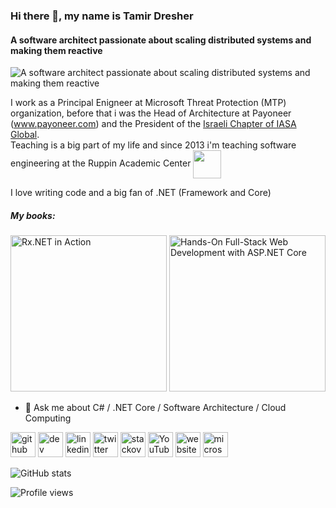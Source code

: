 ### Hi there 👋, my name is Tamir Dresher
#### A software architect passionate about scaling distributed systems and making them reactive 
![A software architect passionate about scaling distributed systems and making them reactive ](https://lrqxxq.am.files.1drv.com/y4mXVvaQphG-1hgJK_-PZztvUHGK-10qyOp2wqs2bK-XdtmBi7YvdXg_g2aXefy4TGIIncZxEMkHWStKXbHrEPGlWWBZcendSfsAY1-A0Oth6B3a6KNsOTuN0DLbJuXCq6KcDAIwgPpPr8d7YrZenspZt-R939Ku_NTG92b9o0XmjtVtV_YEG_KhjmS5ha3l3tDPW_cJ0Tvz9bzCjWlERzYLA?width=1182&height=354&cropmode=none)

I work as a Principal Enigneer at Microsoft Threat Protection (MTP) organization, before that i was the  Head of Architecture at Payoneer (www.payoneer.com) and the President of the [Israeli Chapter of IASA Global](https://www.israelclouds.com/iasaisrael).
<br/>Teaching is a big part of my life and since 2013 i'm teaching software engineering at the Ruppin Academic Center [<img src='https://www.ruppin.ac.il/style%20library/ruppin/Images/logo_en.png' height='45' style='vertical-align:middle'>](https://www.ruppin.ac.il)

I love writing code and a big fan of .NET (Framework and Core) 

##### My books: 
[<img src='https://images-na.ssl-images-amazon.com/images/I/41nS-A7vOqL._SX397_BO1,204,203,200_.jpg' alt='Rx.NET in Action' height='250'>](http://manning.com/dresher/?a_aid=8ec75026&a_bid=8ec75026) [<img src='https://images-na.ssl-images-amazon.com/images/I/51hLPrJ+5YL._SX404_BO1,204,203,200_.jpg' alt='Hands-On Full-Stack Web Development with ASP.NET Core' height='250'>](https://www.amazon.com/Hands-Full-Stack-Development-ASP-NET-Core/dp/178862288X) 


- 💬 Ask me about C# / .NET Core / Software Architecture / Cloud Computing 


[<img src='https://cdn.jsdelivr.net/npm/simple-icons@3.0.1/icons/github.svg' alt='github' height='40'>](https://github.com/tamirdresher)  [<img src='https://cdn.jsdelivr.net/npm/simple-icons@3.0.1/icons/dev-dot-to.svg' alt='dev' height='40'>](https://dev.to/https://dev.to/tamir_dresher)  [<img src='https://cdn.jsdelivr.net/npm/simple-icons@3.0.1/icons/linkedin.svg' alt='linkedin' height='40'>](https://www.linkedin.com/in/tamirdresher//)  [<img src='https://cdn.jsdelivr.net/npm/simple-icons@3.0.1/icons/twitter.svg' alt='twitter' height='40'>](https://twitter.com/tamir_dresher)  [<img src='https://cdn.jsdelivr.net/npm/simple-icons@3.0.1/icons/stackoverflow.svg' alt='stackoverflow' height='40'>](https://stackoverflow.com/users/472463)  [<img src='https://cdn.jsdelivr.net/npm/simple-icons@3.0.1/icons/youtube.svg' alt='YouTube' height='40'>](https://www.youtube.com/channel/UCJjIx4kJC-tEuFDO5wwN5kg)  [<img src='https://cdn.jsdelivr.net/npm/simple-icons@3.0.1/icons/icloud.svg' alt='website' height='40'>](http://www.tamirdresher.com)  [<img src='https://mvp.microsoft.com/Content/Images/MVP_Reconnect_Logo_Blue_Color_RGB.png' alt='microsoft' height='40'>](https://mvp.microsoft.com/en-us/PublicProfile/5002689?fullName=Tamir%20Dresher)  

![GitHub stats](https://github-readme-stats.vercel.app/api?username=tamirdresher&show_icons=true)  

![Profile views](https://gpvc.arturio.dev/tamirdresher)  
